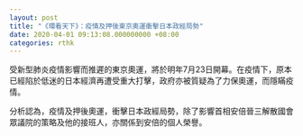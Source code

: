 ```yaml
---
layout: post
title: "《環看天下》：疫情及押後東京奧運衝擊日本政經局勢"
date: 2020-04-01 09:13:08.000000000 +08:00
categories: rthk
---
```


受新型肺炎疫情影響而推遲的東京奧運，將於明年7月23日開幕。在疫情下，原本已經陷於低迷的日本經濟再遭受重大打擊，政府亦被質疑為了力保奧運，而隱瞞疫情。

分析認為，疫情及押後奧運，衝擊日本政經局勢，除了影響首相安倍晉三解散國會眾議院的策略及他的接班人，亦關係到安倍的個人榮譽。
